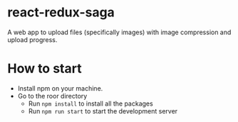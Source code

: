 # react-redux-saga
A web app to upload files (specifically images) with image compression and upload progress. 

# How to start 
 - Install npm on your machine. 
 - Go to the roor directory
    - Run `npm install` to install all the packages
    - Run `npm run start` to start the development server
